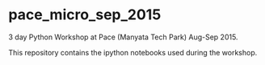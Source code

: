 # pace_micro_sep_2015
3 day Python Workshop at Pace (Manyata Tech Park)
Aug-Sep 2015.

This repository contains the ipython notebooks used during the workshop.
